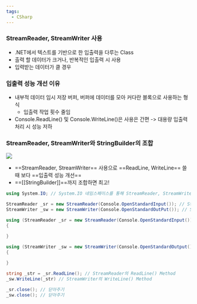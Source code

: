 ```yaml
---
tags:
  - CSharp
---
```

### StreamReader, StreamWriter 사용
- .NET에서 텍스트를 기반으로 한 입출력을 다루는 Class
- 출력 할 데이터가 크거나, 반복적인 입출력 시 사용
- 입력받는 데이터가 클 경우
### 입출력 성능 개선 이유
- 내부적 데이터 임시 저장 버퍼, 버퍼에 데이터를 모아 커다란 블록으로 사용하는 형식 
	- 입출력 작업 횟수 줄임
- Console.ReadLine() 및 Console.WriteLine()은 사용은 간편 -> 대용량 입출력 처리 시 성능 저하
### StreamReader, StreamWriter와 StringBuilder의 조합
![](https://i.imgur.com/QjxuUuA.png)
- ==StreamReader, StreamWriter== 사용으로 ==ReadLine, WriteLine== 쓸 때 보다 ==입출력 성능 개선== 
- ==[[StringBuilder]]==까지 조합하면 최고!

```C#
using System.IO; // System.IO 네임스페이스를 통해 StreamReader, StreamWriter 가져오기

StreamReader _sr = new StreamReader(Console.OpenStandardInput()); // StreamReader 변수 선언 
StreamWriter _sw = new StreamWriter(Console.OpenStandardOutPut()); // StreamWriter 변수 선언

using (StreamReader _sr = new StreamReader(Console.OpenStandardInput())) // StreamReader 변수 선언
{

}

using (StreamWriter _sw = new StreamWriter(Console.OpenStandardOutput())) StreamWriter 변수 선언
{
    
}

string _str = _sr.ReadLine(); // StreamReader의 ReadLine() Method
_sw.WriteLine(_str) // StreamWriter의 WriteLine() Method

_sr.close(); // 닫아주기
_sw.close(); // 닫아주기
```